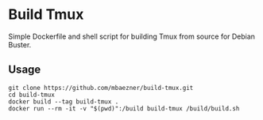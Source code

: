 # Build Tmux

Simple Dockerfile and shell script for building Tmux from source for Debian Buster.

## Usage

``` shell
git clone https://github.com/mbaezner/build-tmux.git
cd build-tmux
docker build --tag build-tmux .
docker run --rm -it -v "$(pwd)":/build build-tmux /build/build.sh
```
